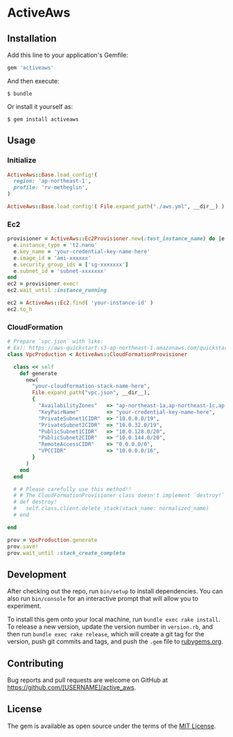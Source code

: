 # ActiveAws

## Installation

Add this line to your application's Gemfile:

```ruby
gem 'activeaws'
```

And then execute:

    $ bundle

Or install it yourself as:

    $ gem install activeaws

## Usage

### Initialize

```rb
ActiveAws::Base.load_config!(
  region: 'ap-northeast-1',
  profile: 'rv-metheglin',
)
```

```rb
ActiveAws::Base.load_config!( File.expand_path("./aws.yml", __dir__) )
```

### Ec2

```rb
provisioner = ActiveAws::Ec2Provisioner.new(:test_instance_name) do |e|
  e.instance_type = 't2.nano'
  e.key_name = 'your-credential-key-name-here'
  e.image_id = 'ami-xxxxxx'
  e.security_group_ids = ['sg-xxxxxxx']
  e.subnet_id = 'subnet-xxxxxxx'
end
ec2 = provisioner.exec!
ec2.wait_until :instance_running
```

```rb
ec2 = ActiveAws::Ec2.find( 'your-instance-id' )
ec2.to_h
```

### CloudFormation

```rb
# Prepare `vpc.json` with like:
# Ex): https://aws-quickstart.s3-ap-northeast-1.amazonaws.com/quickstart-linux-bastion/submodules/quickstart-aws-vpc/templates/aws-vpc.template
class VpcProduction < ActiveAws::CloudFormationProvisioner

  class << self
    def generate
      new(
        "your-cloudformation-stack-name-here",
        File.expand_path("vpc.json", __dir__),
        {
          "AvailabilityZones"   => "ap-northeast-1a,ap-northeast-1c,ap-northeast-1d",
          "KeyPairName"         => "your-credential-key-name-here",
          "PrivateSubnet1CIDR"  => "10.0.0.0/19",
          "PrivateSubnet2CIDR"  => "10.0.32.0/19",
          "PublicSubnet1CIDR"   => "10.0.128.0/20",
          "PublicSubnet2CIDR"   => "10.0.144.0/20",
          "RemoteAccessCIDR"    => "0.0.0.0/0",
          "VPCCIDR"             => "10.0.0.0/16",
        }
      )
    end
  end

  # # Please carefully use this method!! 
  # # The CloudFormationProvisioner class doesn't implement `destroy!` on purpose.
  # def destroy!
  #   self.class.client.delete_stack(stack_name: normalized_name)
  # end

end
```

```rb
prov = VpcProduction.generate
prov.save!
prov.wait_until :stack_create_complete
```


## Development

After checking out the repo, run `bin/setup` to install dependencies. You can also run `bin/console` for an interactive prompt that will allow you to experiment.

To install this gem onto your local machine, run `bundle exec rake install`. To release a new version, update the version number in `version.rb`, and then run `bundle exec rake release`, which will create a git tag for the version, push git commits and tags, and push the `.gem` file to [rubygems.org](https://rubygems.org).

## Contributing

Bug reports and pull requests are welcome on GitHub at https://github.com/[USERNAME]/active_aws.

## License

The gem is available as open source under the terms of the [MIT License](http://opensource.org/licenses/MIT).
